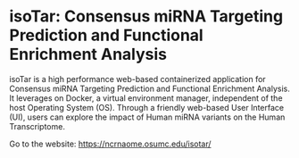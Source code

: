 # isoTar: Consensus miRNA Targeting Prediction and Functional Enrichment Analysis
isoTar is a high performance web-based containerized application for Consensus miRNA Targeting Prediction and Functional Enrichment Analysis. It leverages on Docker, a virtual environment manager, independent of the host Operating System (OS). Through a friendly web-based User Interface (UI), users can explore the impact of Human miRNA variants on the Human Transcriptome.

Go to the website: https://ncrnaome.osumc.edu/isotar/
